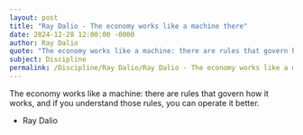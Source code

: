 ```yaml
---
layout: post
title: "Ray Dalio - The economy works like a machine there"
date: 2024-12-28 12:00:00 -0000
author: Ray Dalio
quote: "The economy works like a machine: there are rules that govern how it works, and if you understand those rules, you can operate it better."
subject: Discipline
permalink: /Discipline/Ray Dalio/Ray Dalio - The economy works like a machine there
---
```


The economy works like a machine: there are rules that govern how it works, and if you understand those rules, you can operate it better.

- Ray Dalio
